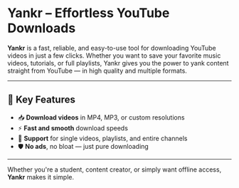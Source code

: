 # Yankr – Effortless YouTube Downloads

**Yankr** is a fast, reliable, and easy-to-use tool for downloading YouTube videos in just a few clicks. Whether you want to save your favorite music videos, tutorials, or full playlists, Yankr gives you the power to yank content straight from YouTube — in high quality and multiple formats.

---

## 🚀 Key Features

- 📥 **Download videos** in MP4, MP3, or custom resolutions  
- ⚡ **Fast and smooth** download speeds  
- 🔗 **Support** for single videos, playlists, and entire channels   
- 🛡️ **No ads**, no bloat — just pure downloading  

---

Whether you're a student, content creator, or simply want offline access, **Yankr** makes it simple.

